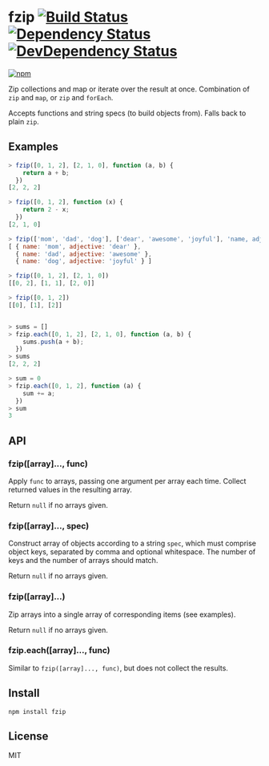 # fzip [![Build Status][travis-badge]][travis] [![Dependency Status][david-badge]][david] [![DevDependency Status][david-dev-badge]][david-dev]

[![npm](https://nodei.co/npm/fzip.png)](https://nodei.co/npm/fzip/)

[travis-badge]: https://travis-ci.org/eush77/node-fzip.svg
[travis]: https://travis-ci.org/eush77/node-fzip
[david-badge]: https://david-dm.org/eush77/node-fzip.png
[david]: https://david-dm.org/eush77/node-fzip
[david-dev-badge]: https://david-dm.org/eush77/node-fzip/dev-status.png
[david-dev]: https://david-dm.org/eush77/node-fzip#info=devDependencies

Zip collections and map or iterate over the result at once. Combination of `zip` and `map`, or `zip` and `forEach`.

Accepts functions and string specs (to build objects from). Falls back to plain `zip`.

## Examples

```js
> fzip([0, 1, 2], [2, 1, 0], function (a, b) {
    return a + b;
  })
[2, 2, 2]

> fzip([0, 1, 2], function (x) {
    return 2 - x;
  })
[2, 1, 0]

> fzip(['mom', 'dad', 'dog'], ['dear', 'awesome', 'joyful'], 'name, adjective')
[ { name: 'mom', adjective: 'dear' },
  { name: 'dad', adjective: 'awesome' },
  { name: 'dog', adjective: 'joyful' } ]

> fzip([0, 1, 2], [2, 1, 0])
[[0, 2], [1, 1], [2, 0]]

> fzip([0, 1, 2])
[[0], [1], [2]]


> sums = []
> fzip.each([0, 1, 2], [2, 1, 0], function (a, b) {
    sums.push(a + b);
  })
> sums
[2, 2, 2]

> sum = 0
> fzip.each([0, 1, 2], function (a) {
    sum += a;
  })
> sum
3
```

## API

### fzip([array]..., func)

Apply `func` to arrays, passing one argument per array each time. Collect returned values in the resulting array.

Return `null` if no arrays given.

### fzip([array]..., spec)

Construct array of objects according to a string `spec`, which must comprise object keys, separated by comma and optional whitespace. The number of keys and the number of arrays should match.

Return `null` if no arrays given.

### fzip([array]...)

Zip arrays into a single array of corresponding items (see examples).

Return `null` if no arrays given.

### fzip.each([array]..., func)

Similar to `fzip([array]..., func)`, but does not collect the results.

## Install

```shell
npm install fzip
```

## License

MIT